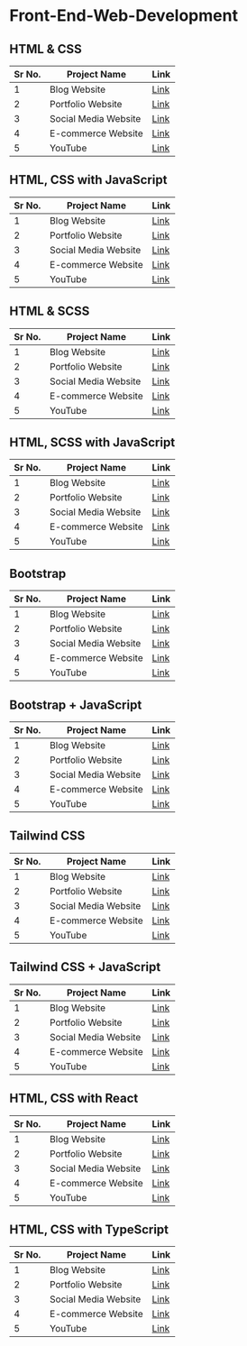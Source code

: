 # Front-End-Web-Development

## HTML & CSS
|Sr No. | Project Name | Link |
|-------|---------|------|
| 1 | Blog Website | [Link](https://github.com/AdyaTech/Front-End-Web-Development/tree/main/JavaScript/Blog%20Website%20Clone) |
| 2 | Portfolio Website | [Link](https://github.com/AdyaTech/Front-End-Web-Development/tree/main/JavaScript/Portfolio%20Website%20Clone) |
| 3 | Social Media Website | [Link](https://github.com/AdyaTech/Front-End-Web-Development/tree/main/JavaScript/Social%20Media%20Website) |
| 4 | E-commerce Website | [Link](https://github.com/AdyaTech/Front-End-Web-Development/tree/main/JavaScript/E-commerce%20Website%20Clone) |
| 5 | YouTube | [Link](https://github.com/AdyaTech/Front-End-Web-Development/tree/main/JavaScript/YouTube%20Clone) |


## HTML, CSS with JavaScript
|Sr No. | Project Name | Link |
|-------|---------|------|
| 1 | Blog Website | [Link](https://github.com/AdyaTech/Front-End-Web-Development/tree/main/JavaScript/Blog%20Website%20Clone) |
| 2 | Portfolio Website | [Link](https://github.com/AdyaTech/Front-End-Web-Development/tree/main/JavaScript/Portfolio%20Website%20Clone) |
| 3 | Social Media Website | [Link](https://github.com/AdyaTech/Front-End-Web-Development/tree/main/JavaScript/Social%20Media%20Website) |
| 4 | E-commerce Website | [Link](https://github.com/AdyaTech/Front-End-Web-Development/tree/main/JavaScript/E-commerce%20Website%20Clone) |
| 5 | YouTube | [Link](https://github.com/AdyaTech/Front-End-Web-Development/tree/main/JavaScript/YouTube%20Clone) |


## HTML & SCSS
|Sr No. | Project Name | Link |
|-------|---------|------|
| 1 | Blog Website | [Link](https://github.com/AdyaTech/Front-End-Web-Development/tree/main/JavaScript/Blog%20Website%20Clone) |
| 2 | Portfolio Website | [Link](https://github.com/AdyaTech/Front-End-Web-Development/tree/main/JavaScript/Portfolio%20Website%20Clone) |
| 3 | Social Media Website | [Link](https://github.com/AdyaTech/Front-End-Web-Development/tree/main/JavaScript/Social%20Media%20Website) |
| 4 | E-commerce Website | [Link](https://github.com/AdyaTech/Front-End-Web-Development/tree/main/JavaScript/E-commerce%20Website%20Clone) |
| 5 | YouTube | [Link](https://github.com/AdyaTech/Front-End-Web-Development/tree/main/JavaScript/YouTube%20Clone) |


## HTML, SCSS with JavaScript
|Sr No. | Project Name | Link |
|-------|---------|------|
| 1 | Blog Website | [Link](https://github.com/AdyaTech/Front-End-Web-Development/tree/main/JavaScript/Blog%20Website%20Clone) |
| 2 | Portfolio Website | [Link](https://github.com/AdyaTech/Front-End-Web-Development/tree/main/JavaScript/Portfolio%20Website%20Clone) |
| 3 | Social Media Website | [Link](https://github.com/AdyaTech/Front-End-Web-Development/tree/main/JavaScript/Social%20Media%20Website) |
| 4 | E-commerce Website | [Link](https://github.com/AdyaTech/Front-End-Web-Development/tree/main/JavaScript/E-commerce%20Website%20Clone) |
| 5 | YouTube | [Link](https://github.com/AdyaTech/Front-End-Web-Development/tree/main/JavaScript/YouTube%20Clone) |


## Bootstrap
|Sr No. | Project Name | Link |
|-------|---------|------|
| 1 | Blog Website | [Link](https://github.com/AdyaTech/Front-End-Web-Development/tree/main/JavaScript/Blog%20Website%20Clone) |
| 2 | Portfolio Website | [Link](https://github.com/AdyaTech/Front-End-Web-Development/tree/main/JavaScript/Portfolio%20Website%20Clone) |
| 3 | Social Media Website | [Link](https://github.com/AdyaTech/Front-End-Web-Development/tree/main/JavaScript/Social%20Media%20Website) |
| 4 | E-commerce Website | [Link](https://github.com/AdyaTech/Front-End-Web-Development/tree/main/JavaScript/E-commerce%20Website%20Clone) |
| 5 | YouTube | [Link](https://github.com/AdyaTech/Front-End-Web-Development/tree/main/JavaScript/YouTube%20Clone) |


## Bootstrap + JavaScript
|Sr No. | Project Name | Link |
|-------|---------|------|
| 1 | Blog Website | [Link](https://github.com/AdyaTech/Front-End-Web-Development/tree/main/JavaScript/Blog%20Website%20Clone) |
| 2 | Portfolio Website | [Link](https://github.com/AdyaTech/Front-End-Web-Development/tree/main/JavaScript/Portfolio%20Website%20Clone) |
| 3 | Social Media Website | [Link](https://github.com/AdyaTech/Front-End-Web-Development/tree/main/JavaScript/Social%20Media%20Website) |
| 4 | E-commerce Website | [Link](https://github.com/AdyaTech/Front-End-Web-Development/tree/main/JavaScript/E-commerce%20Website%20Clone) |
| 5 | YouTube | [Link](https://github.com/AdyaTech/Front-End-Web-Development/tree/main/JavaScript/YouTube%20Clone) |


## Tailwind CSS
|Sr No. | Project Name | Link |
|-------|---------|------|
| 1 | Blog Website | [Link](https://github.com/AdyaTech/Front-End-Web-Development/tree/main/JavaScript/Blog%20Website%20Clone) |
| 2 | Portfolio Website | [Link](https://github.com/AdyaTech/Front-End-Web-Development/tree/main/JavaScript/Portfolio%20Website%20Clone) |
| 3 | Social Media Website | [Link](https://github.com/AdyaTech/Front-End-Web-Development/tree/main/JavaScript/Social%20Media%20Website) |
| 4 | E-commerce Website | [Link](https://github.com/AdyaTech/Front-End-Web-Development/tree/main/JavaScript/E-commerce%20Website%20Clone) |
| 5 | YouTube | [Link](https://github.com/AdyaTech/Front-End-Web-Development/tree/main/JavaScript/YouTube%20Clone) |


## Tailwind CSS + JavaScript
|Sr No. | Project Name | Link |
|-------|---------|------|
| 1 | Blog Website | [Link](https://github.com/AdyaTech/Front-End-Web-Development/tree/main/JavaScript/Blog%20Website%20Clone) |
| 2 | Portfolio Website | [Link](https://github.com/AdyaTech/Front-End-Web-Development/tree/main/JavaScript/Portfolio%20Website%20Clone) |
| 3 | Social Media Website | [Link](https://github.com/AdyaTech/Front-End-Web-Development/tree/main/JavaScript/Social%20Media%20Website) |
| 4 | E-commerce Website | [Link](https://github.com/AdyaTech/Front-End-Web-Development/tree/main/JavaScript/E-commerce%20Website%20Clone) |
| 5 | YouTube | [Link](https://github.com/AdyaTech/Front-End-Web-Development/tree/main/JavaScript/YouTube%20Clone) |


## HTML, CSS with React
|Sr No. | Project Name | Link |
|-------|---------|------|
| 1 | Blog Website | [Link](https://github.com/AdyaTech/Front-End-Web-Development/tree/main/JavaScript/Blog%20Website%20Clone) |
| 2 | Portfolio Website | [Link](https://github.com/AdyaTech/Front-End-Web-Development/tree/main/JavaScript/Portfolio%20Website%20Clone) |
| 3 | Social Media Website | [Link](https://github.com/AdyaTech/Front-End-Web-Development/tree/main/JavaScript/Social%20Media%20Website) |
| 4 | E-commerce Website | [Link](https://github.com/AdyaTech/Front-End-Web-Development/tree/main/JavaScript/E-commerce%20Website%20Clone) |
| 5 | YouTube | [Link](https://github.com/AdyaTech/Front-End-Web-Development/tree/main/JavaScript/YouTube%20Clone) |


## HTML, CSS with TypeScript
|Sr No. | Project Name | Link |
|-------|---------|------|
| 1 | Blog Website | [Link](https://github.com/AdyaTech/Front-End-Web-Development/tree/main/JavaScript/Blog%20Website%20Clone) |
| 2 | Portfolio Website | [Link](https://github.com/AdyaTech/Front-End-Web-Development/tree/main/JavaScript/Portfolio%20Website%20Clone) |
| 3 | Social Media Website | [Link](https://github.com/AdyaTech/Front-End-Web-Development/tree/main/JavaScript/Social%20Media%20Website) |
| 4 | E-commerce Website | [Link](https://github.com/AdyaTech/Front-End-Web-Development/tree/main/JavaScript/E-commerce%20Website%20Clone) |
| 5 | YouTube | [Link](https://github.com/AdyaTech/Front-End-Web-Development/tree/main/JavaScript/YouTube%20Clone) |
